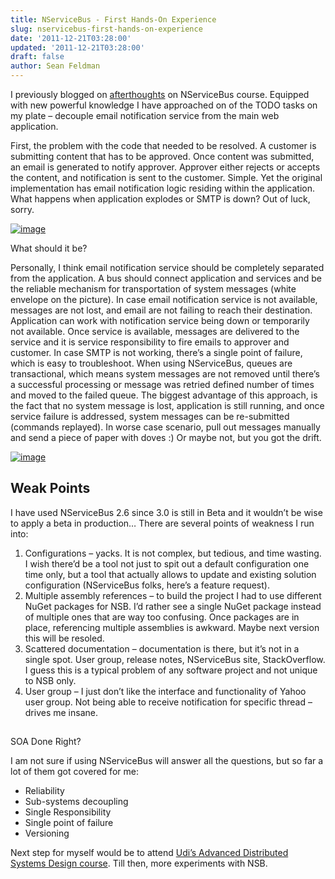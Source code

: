 ```yaml
---
title: NServiceBus - First Hands-On Experience
slug: nservicebus-first-hands-on-experience
date: '2011-12-21T03:28:00'
updated: '2011-12-21T03:28:00'
draft: false
author: Sean Feldman
---
```



I previously blogged on [afterthoughts](http://weblogs.asp.net/sfeldman/archive/2011/12/06/nservicebus-course-afterthought.aspx) on NServiceBus course. Equipped with new powerful knowledge I have approached on of the TODO tasks on my plate – decouple email notification service from the main web application.

First, the problem with the code that needed to be resolved. A customer is submitting content that has to be approved. Once content was submitted, an email is generated to notify approver. Approver either rejects or accepts the content, and notification is sent to the customer. Simple. Yet the original implementation has email notification logic residing within the application. What happens when application explodes or SMTP is down? Out of luck, sorry.

[![image](https://aspblogs.blob.core.windows.net/media/sfeldman/Windows-Live-Writer/NServiceBus-for-a-Newbie_BD80/image_thumb.png "image")](https://aspblogs.blob.core.windows.net/media/sfeldman/Windows-Live-Writer/NServiceBus-for-a-Newbie_BD80/image_2.png)

What should it be?

Personally, I think email notification service should be completely separated from the application. A bus should connect application and services and be the reliable mechanism for transportation of system messages (white envelope on the picture). In case email notification service is not available, messages are not lost, and email are not failing to reach their destination. Application can work with notification service being down or temporarily not available. Once service is available, messages are delivered to the service and it is service responsibility to fire emails to approver and customer. In case SMTP is not working, there’s a single point of failure, which is easy to troubleshoot. When using NServiceBus, queues are transactional, which means system messages are not removed until there’s a successful processing or message was retried defined number of times and moved to the failed queue. The biggest advantage of this approach, is the fact that no system message is lost, application is still running, and once service failure is addressed, system messages can be re-submitted (commands replayed). In worse case scenario, pull out messages manually and send a piece of paper with doves :) Or maybe not, but you got the drift.

[![image](https://aspblogs.blob.core.windows.net/media/sfeldman/Windows-Live-Writer/NServiceBus-for-a-Newbie_BD80/image_thumb_1.png "image")](https://aspblogs.blob.core.windows.net/media/sfeldman/Windows-Live-Writer/NServiceBus-for-a-Newbie_BD80/image_4.png)

## Weak Points

I have used NServiceBus 2.6 since 3.0 is still in Beta and it wouldn’t be wise to apply a beta in production… There are several points of weakness I run into:

1. Configurations – yacks. It is not complex, but tedious, and time wasting. I wish there’d be a tool not just to spit out a default configuration one time only, but a tool that actually allows to update and existing solution configuration (NServiceBus folks, here’s a feature request).
2. Multiple assembly references – to build the project I had to use different NuGet packages for NSB. I’d rather see a single NuGet package instead of multiple ones that are way too confusing. Once packages are in place, referencing multiple assemblies is awkward. Maybe next version this will be resoled.
3. Scattered documentation – documentation is there, but it’s not in a single spot. User group, release notes, NServiceBus site, StackOverflow. I guess this is a typical problem of any software project and not unique to NSB only.
4. User group – I just don’t like the interface and functionality of Yahoo user group. Not being able to receive notification for specific thread – drives me insane.

## 

SOA Done Right?

I am not sure if using NServiceBus will answer all the questions, but so far a lot of them got covered for me:

* Reliability
* Sub-systems decoupling
* Single Responsibility
* Single point of failure
* Versioning

Next step for myself would be to attend [Udi’s Advanced Distributed Systems Design course](http://www.nservicebus.com/AdvancedDistributedSystemsDesignCourse.aspx). Till then, more experiments with NSB.


